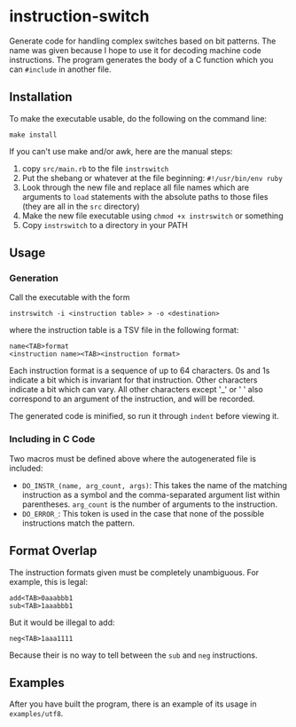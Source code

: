 # instruction-switch
Generate code for handling complex switches based on bit patterns. The name was
given because I hope to use it for decoding machine code instructions. The
program generates the body of a C function which you can `#include` in another
file.

## Installation
To make the executable usable, do the following on the command line:
```
make install
```

If you can't use make and/or awk, here are the manual steps:
 1. copy `src/main.rb` to the file `instrswitch`
 2. Put the shebang or whatever at the file beginning: `#!/usr/bin/env ruby`
 3. Look through the new file and replace all file names which are arguments to
    `load` statements with the absolute paths to those files (they are all in
    the `src` directory)
 4. Make the new file executable using `chmod +x instrswitch` or something
 5. Copy `instrswitch` to a directory in your PATH

## Usage
### Generation
Call the executable with the form
```
instrswitch -i <instruction table> > -o <destination>
```
where the instruction table is a TSV file in the following format:
```
name<TAB>format
<instruction name><TAB><instruction format>
```

Each instruction format is a sequence of up to 64 characters. 0s and 1s indicate
a bit which is invariant for that instruction. Other characters indicate a bit
which can vary. All other characters except '_' or ' ' also correspond to an
argument of the instruction, and will be recorded.

The generated code is minified, so run it through `indent` before viewing it.

### Including in C Code
Two macros must be defined above where the autogenerated file is included:
 * `DO_INSTR_(name, arg_count, args)`: This takes the name of the matching
   instruction as a symbol and the comma-separated argument list within
   parentheses. `arg_count` is the number of arguments to the instruction.
 * `DO_ERROR_`: This token is used in the case that none of the possible
   instructions match the pattern.

## Format Overlap
The instruction formats given must be completely unambiguous. For example, this
is legal:
```
add<TAB>0aaabbb1
sub<TAB>1aaabbb1
```
But it would be illegal to add:
```
neg<TAB>1aaa1111
```
Because their is no way to tell between the `sub` and `neg` instructions.

## Examples
After you have built the program, there is an example of its usage in
`examples/utf8`.

